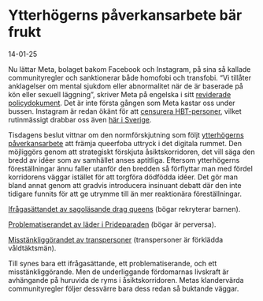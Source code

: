 # Ytterhögerns påverkansarbete bär frukt
14-01-25

Nu lättar Meta, bolaget bakom Facebook och Instagram, på sina så kallade communityregler och sanktionerar både homofobi och transfobi. “Vi tillåter anklagelser om mental sjukdom eller abnormalitet när de är baserade på kön eller sexuell läggning”, skriver Meta på engelska i sitt [reviderade policydokument](https://transparency.meta.com/en-us/policies/community-standards/hateful-conduct/). Det är inte första gången som Meta kastar oss under bussen. Instagram är redan ökänt för att [censurera HBT-personer](https://www.advocate.com/business/instagram-shadowbanning-lgbtq-content), vilket rutinmässigt drabbar oss även [här i Sverige](https://www.qx.se/samhalle/262319/det-ar-en-slags-digital-munkavel-stockholm-leather-social-om-att-censureras-av-instagram/).

Tisdagens beslut vittnar om den normförskjutning som följt [ytterhögerns påverkansarbete](https://www.qx.se/samhalle/265171/qx-opinion-vakna-for-fan-vi-forlorar-dagligen-mark-i-opinionen/) att främja queerfoba uttryck i det digitala rummet. Den möjliggörs genom att strategiskt förskjuta åsiktskorridoren, det vill säga den bredd av idéer som av samhället anses aptitliga. Eftersom ytterhögerns föreställningar ännu faller utanför den bredden så förflyttar man med fördel korridorens väggar istället för att torgföra dödfödda idéer. Det gör man bland annat genom att gradvis introducera insinuant debatt där den inte tidigare funnits för att ge utrymme till än mer reaktionära föreställningar.

[Ifrågasättandet av sagoläsande drag queens](https://www.qx.se/samhalle/sverige/275944/polisanmaler-106-hatare-det-ar-dags-att-satta-klackarna-i-marken/) (bögar rekryterar barnen).

[Problematiserandet av läder i Prideparaden](https://www.qx.se/samhalle/opinion/252729/en-kastrerad-pride-rorelse-krokar-arm-med-sverigedemokraterna/) (bögar är perversa).

[Misstänkliggörandet av transpersoner](https://www.qx.se/samhalle/opinion/263360/eric-nilsson-priderorelsen-undermineras-av-femtekolonnare/) (transpersoner är förklädda våldtäktsmän).

Till synes bara ett ifrågasättande, ett problematiserande, och ett misstänkliggörande. Men de underliggande fördomarnas livskraft är avhängande på huruvida de ryms i åsiktskorridoren. Metas klandervärda communityregler följer dessvärre bara dess redan så buktande väggar.
